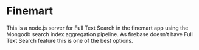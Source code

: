 # Finemart

<p>This is a node.js server for Full Text Search in the finemart app using the Mongodb search index aggregation pipeline. As firebase doesn't have Full Text Search feature this is one of the best options.</p>
